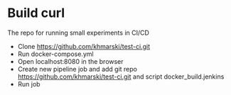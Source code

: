 # Build curl
The repo for running small experiments in CI/CD

- Clone https://github.com/khmarski/test-ci.git
- Run docker-compose.yml
- Open localhost:8080 in the browser
- Create new pipeline job and add git repo https://github.com/khmarski/test-ci.git and script docker_build.jenkins
- Run job
